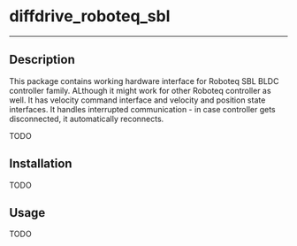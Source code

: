 # diffdrive_roboteq_sbl

<hr>

## Description
This package contains working hardware interface for Roboteq SBL BLDC controller family. ALthough it might work for other Roboteq controller as well. It has velocity command interface and velocity and position state interfaces. It handles interrupted communication - in case controller gets disconnected, it automatically reconnects.


TODO

## Installation

TODO

## Usage

TODO

